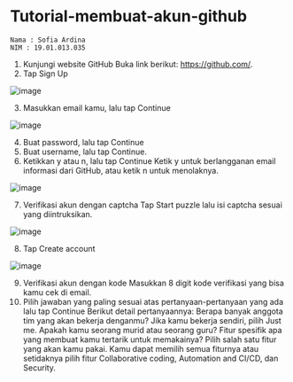 # Tutorial-membuat-akun-github 
```
Nama : Sofia Ardina
NIM : 19.01.013.035
```
1. Kunjungi website GitHub Buka link berikut: https://github.com/. 
2. Tap Sign Up 

![image](https://user-images.githubusercontent.com/105371183/194692940-564c52f8-6ba5-48bd-97ba-14ed64784846.png)

3. Masukkan email kamu, lalu tap Continue 

![image](https://user-images.githubusercontent.com/105371183/194693479-74ec404c-e83a-4cf4-84d5-6e1641669cff.png)

4. Buat password, lalu tap Continue  
5. Buat username, lalu tap Continue. 
6. Ketikkan y atau n, lalu tap Continue Ketik y untuk berlangganan email informasi dari GitHub, atau ketik n untuk menolaknya. 

![image](https://user-images.githubusercontent.com/105371183/194693694-1e2d0068-fe22-4468-8140-7e610a2cc997.png)

7. Verifikasi akun dengan captcha Tap Start puzzle lalu isi captcha sesuai yang diintruksikan. 

![image](https://user-images.githubusercontent.com/105371183/194693772-16e48189-2444-436b-9d2c-0be82a3d641b.png)

8. Tap Create account

![image](https://user-images.githubusercontent.com/105371183/194693799-466569ae-6890-4360-adf9-0851c6285aca.png)

9. Verifikasi akun dengan kode Masukkan 8 digit kode verifikasi yang bisa kamu cek di email.
10. Pilih jawaban yang paling sesuai atas pertanyaan-pertanyaan yang ada lalu tap Continue Berikut detail pertanyaannya: Berapa banyak anggota tim yang akan bekerja denganmu? Jika kamu bekerja sendiri, pilih Just me. Apakah kamu seorang murid atau seorang guru? Fitur spesifik apa yang membuat kamu tertarik untuk memakainya? Pilih salah satu fitur yang akan kamu pakai. Kamu dapat memilih semua fiturnya atau setidaknya pilih fitur Collaborative coding, Automation and CI/CD, dan Security.
